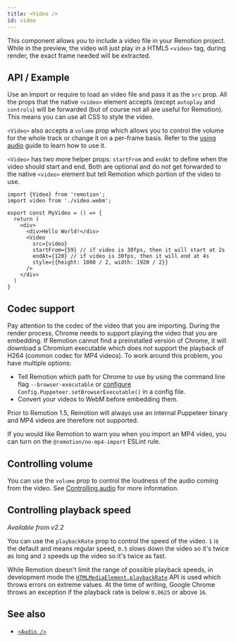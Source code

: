 ```yaml
---
title: <Video />
id: video
---
```


This component allows you to include a video file in your Remotion project. While in the preview, the video will just play in a HTML5 `<video>` tag, during render, the exact frame needed will be extracted.

## API / Example

Use an import or require to load an video file and pass it as the `src` prop. All the props that the native `<video>` element accepts (except `autoplay` and `controls`) will be forwarded (but of course not all are useful for Remotion). This means you can use all CSS to style the video.

`<Video>` also accepts a `volume` prop which allows you to control the volume for the whole track or change it on a per-frame basis. Refer to the [using audio](/docs/using-audio#controlling-volume) guide to learn how to use it.

`<Video>` has two more helper props: `startFrom` and `endAt` to define when the video should start and end. Both are optional and do not get forwarded to the native `<video>` element but tell Remotion which portion of the video to use.

```tsx twoslash
import {Video} from 'remotion';
import video from './video.webm';

export const MyVideo = () => {
  return (
    <div>
      <div>Hello World!</div>
      <Video
        src={video}
        startFrom={59} // if video is 30fps, then it will start at 2s
        endAt={120} // if video is 30fps, then it will end at 4s
        style={{height: 1080 / 2, width: 1920 / 2}}
      />
    </div>
  )
}
```

## Codec support

Pay attention to the codec of the video that you are importing. During the render process, Chrome needs to support playing the video that you are embedding. If Remotion cannot find a preinstalled version of Chrome, it will download a Chromium executable which does not support the playback of H264 (common codec for MP4 videos). To work around this problem, you have multiple options:

- Tell Remotion which path for Chrome to use by using the command line flag `--browser-executable` or [configure](/docs/config#setbrowserexecutable) `Config.Puppeteer.setBrowserExecutable()` in a config file.
- Convert your videos to WebM before embedding them.

Prior to Remotion 1.5, Remotion will always use an internal Puppeteer binary and MP4 videos are therefore not supported.

If you would like Remotion to warn you when you import an MP4 video, you can turn on the `@remotion/no-mp4-import` ESLint rule.

## Controlling volume

You can use the `volume` prop to control the loudness of the audio coming from the video. See [Controlling audio](/docs/using-audio#controlling-volume) for more information.

## Controlling playback speed

_Available from v2.2_

You can use the `playbackRate` prop to control the speed of the video. `1` is the default and means regular speed, `0.5` slows down the video so it's twice as long and `2` speeds up the video so it's twice as fast.

While Remotion doesn't limit the range of possible playback speeds, in development mode the [`HTMLMediaElement.playbackRate`](https://developer.mozilla.org/en-US/docs/Web/API/HTMLMediaElement/playbackRate) API is used which throws errors on extreme values. At the time of writing, Google Chrome throws an exception if the playback rate is below `0.0625` or above `16`.

## See also

- [`<Audio />`](/docs/audio)
